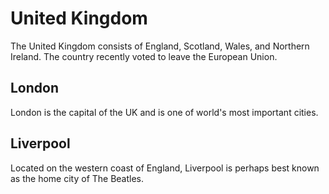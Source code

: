 # United Kingdom

The United Kingdom consists of England, Scotland, Wales, and Northern Ireland.  The country recently voted to leave the European Union.

## London

London is the capital of the UK and is one of world's most important cities.

## Liverpool

Located on the western coast of England, Liverpool is perhaps best known as the home city of The Beatles.



